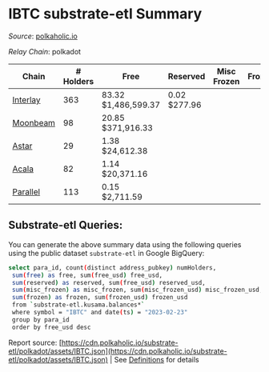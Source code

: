 # IBTC substrate-etl Summary

_Source_: [polkaholic.io](https://polkaholic.io)

*Relay Chain*: polkadot


| Chain | # Holders | Free | Reserved | Misc Frozen | Frozen | Price | AssetID |
| ----- | --------- | ---- | -------- | ----------- | ------ | ----- | ------- |
| [Interlay](/polkadot/2032-interlay) | 363 | 83.32 $1,486,599.37 | 0.02 $277.96 |    |   | $17,841.21 | `{"Token":"IBTC"}` |
| [Moonbeam](/polkadot/2004-moonbeam) | 98 | 20.85 $371,916.33 |   |    |   | $17,841.21 | `{"Token":"120637696315203257380661607956669368914"}` |
| [Astar](/polkadot/2006-astar) | 29 | 1.38 $24,612.38 |   |    |   | $17,841.21 | `{"Token":"18446744073709551620"}` |
| [Acala](/polkadot/2000-acala) | 82 | 1.14 $20,371.16 |   |    |   | $17,841.21 | `{"ForeignAsset":"3"}` |
| [Parallel](/polkadot/2012-parallel) | 113 | 0.15 $2,711.59 |   |    |   | $17,841.21 | `{"Token":"122"}` |
## Substrate-etl Queries:
You can generate the above summary data using the following queries using the public dataset `substrate-etl` in Google BigQuery:
```bash
select para_id, count(distinct address_pubkey) numHolders, 
 sum(free) as free, sum(free_usd) free_usd,
 sum(reserved) as reserved, sum(free_usd) reserved_usd,
 sum(misc_frozen) as misc_frozen, sum(misc_frozen_usd) misc_frozen_usd,
 sum(frozen) as frozen, sum(frozen_usd) frozen_usd
 from `substrate-etl.kusama.balances*` 
 where symbol = "IBTC" and date(ts) = "2023-02-23"
 group by para_id
 order by free_usd desc
```


Report source: [https://cdn.polkaholic.io/substrate-etl/polkadot/assets/IBTC.json](https://cdn.polkaholic.io/substrate-etl/polkadot/assets/IBTC.json) | See [Definitions](/DEFINITIONS.md) for details
